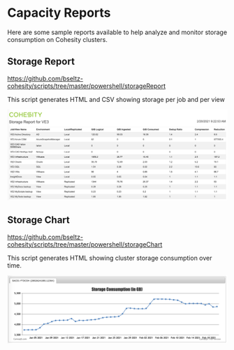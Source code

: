 # Capacity Reports

Here are some sample reports available to help analyze and monitor storage consumption on Cohesity clusters.

## Storage Report

<https://github.com/bseltz-cohesity/scripts/tree/master/powershell/storageReport>

This script generates HTML and CSV showing storage per job and per view

<img src="../images/storageReport.png"/>

## Storage Chart

<https://github.com/bseltz-cohesity/scripts/tree/master/powershell/storageChart>

This script generates HTML showing cluster storage consumption over time.

<img src="../images/storageChart.png"/>
